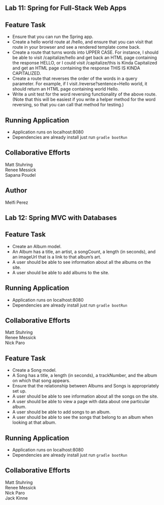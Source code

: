 ## Lab 11: Spring for Full-Stack Web Apps

## Feature Task
- Ensure that you can run the Spring app.
- Create a hello world route at /hello, and ensure that you can visit that route in your browser and see a rendered template come back.
- Create a route that turns words into UPPER CASE. For instance, I should be able to visit /capitalize/hello and get back an HTML page containing the response HELLO, or I could visit /capitalize/this is Kinda Capitalized and get an HTML page containing the response THIS IS KINDA CAPITALIZED.
- Create a route that reverses the order of the words in a query parameter. For example, if I visit /reverse?sentence=Hello world, it should return an HTML page containing world Hello.
- Write a unit test for the word reversing functionality of the above route. (Note that this will be easiest if you write a helper method for the word reversing, so that you can call that method for testing.)

## Running Application
- Application runs on localhost:8080
- Dependencies are already install just run `gradle bootRun`

## Collaborative Efforts 
Matt Stuhring  
Renee Messick  
Sapana Poudel 

## Author 
Melfi Perez


## Lab 12: Spring MVC with Databases

## Feature Task
- Create an Album model.
- An Album has a title, an artist, a songCount, a length (in seconds), and an imageUrl that is a link to that album’s art.
- A user should be able to see information about all the albums on the site.
- A user should be able to add albums to the site.

## Running Application
- Application runs on localhost:8080
- Dependencies are already install just run `gradle bootRun`

## Collaborative Efforts 
Matt Stuhring  
Renee Messick  
Nick Paro

## Feature Task
- Create a Song model.
- A Song has a title, a length (in seconds), a trackNumber, and the album on which that song appears.
- Ensure that the relationship between Albums and Songs is appropriately set up.
- A user should be able to see information about all the songs on the site.
- A user should be able to view a page with data about one particular album.
- A user should be able to add songs to an album.
- A user should be able to see the songs that belong to an album when looking at that album.

## Running Application
- Application runs on localhost:8080
- Dependencies are already install just run `gradle bootRun`

## Collaborative Efforts 
Matt Stuhring  
Renee Messick  
Nick Paro  
Jack Kinne
